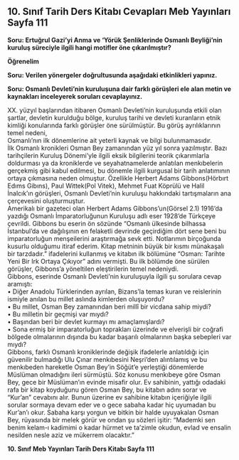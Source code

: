 ## 10. Sınıf Tarih Ders Kitabı Cevapları Meb Yayınları Sayfa 111

**Soru: Ertuğrul Gazi’yi Anma ve ‘Yörük Şenliklerinde Osmanlı Beyliği’nin kuruluş süreciyle ilgili hangi motifler öne çıkarılmıştır?**

**Öğrenelim**

**Soru: Verilen yönergeler doğrultusunda aşağıdaki etkinlikleri yapınız.**

**Soru: Osmanlı Devleti’nin kuruluşuna dair farklı görüşleri ele alan metin ve kaynakları inceleyerek soruları cevaplayınız.**

XX. yüzyıl başlarından itibaren Osmanlı Devleti’nin kuruluşunda etkili olan şartlar, devletin kurulduğu bölge, kuruluş tarihi ve devleti kuranların etnik kimliği konularında farklı görüşler öne sürülmüştür. Bu görüş ayrılıklarının temel nedeni,  
 Osmanlı’nın ilk dönemlerine ait yeterli kaynak ve bilgi bulunmamasıdır.  
 İlk Osmanlı kronikleri Osman Bey zamanından yüz yıl sonra yazılmıştır. Bazı tarihçilerin Kuruluş Dönemi’yle ilgili eksik bilgilerini teorik çıkarımlarla doldurması ya da kroniklerde ve seyahatnamelerde anlatılan menkıbelerin gerçekmiş gibi kabul edilmesi, bu dönemle ilgili kurgusal bir tarih anlatımının ortaya çıkmasına neden olmuştur. Özellikle Herbert Adams Gibbons(Hörbırt Edıms Gibıns), Paul Wittek(Pol Vitek), Mehmet Fuat Köprülü ve Halil İnalcık’ın görüşleri, Osmanlı Devleti’nin kuruluşu hakkındaki tartışmaların ana çerçevesini oluşturmuştur.  
 Amerikalı bir gazeteci olan Herbert Adams Gibbons’un(Görsel 2.1) 1916’da yazdığı Osmanlı İmparatorluğunun Kuruluşu adlı eser 1928’de Türkçeye çevrildi. Gibbons bu eserin ön sözünde “Osmanlı ülkesinde bilhassa İstanbul’da ve dağılışının en felaketli devrinde geçirdiğim dört sene beni bu imparatorluğun menşeilerini araştırmağa sevk etti. Notlarımın birçoğunda kusurlu olduğumu itiraf ederim. Kitap metninin büyük bir kısmı münakaşalı bir tarzdadır.” ifadelerini kullanmış ve kitabın ilk bölümüne “Osman: Tarihte Yeni Bir Irk Ortaya Çıkıyor” adını vermişti. Bu ilk bölümde öne sürülen görüşler, Gibbons’a yöneltilen eleştirilerin temel nedeniydi.  
 Gibbons, eserinde Osmanlı Devleti’nin kuruluşuyla ilgili şu sorulara cevap aramıştı:  
 • Diğer Anadolu Türklerinden ayrılan, Bizans’la temas kuran ve reislerinin ismiyle anılan bu millet aslında kimlerden oluşuyordu?  
 • Bu millet, Osman Bey zamanından beri millî bir vicdana sahip miydi?  
 • Bu milletin bir geçmişi var mıydı?  
 • Başından beri bir devlet kurmayı mı amaçlamışlardı?  
 • Sona ermiş bir imparatorluğun toprakları üzerinde ve elverişli bir coğrafi bölgede olmalarının dışında bu kadar başarılı olmalarının başka sebepleri var mıydı?  
 Gibbons, farklı Osmanlı kroniklerinde değişik ifadelerle anlatıldığı için güvenilir bulmadığı Ulu Çınar menkıbesini Neşri’den alıntılamış ve bu menkıbeden hareketle Osman Bey’in Söğüt’e yerleştiği dönemlerde Müslüman olmadığını ileri sürmüştü. Söz konusu menkıbeye göre Osman Bey, gece bir Müslüman’ın evinde misafir olur. Ev sahibinin, yattığı odadaki rafa bir kitap koyduğunu gören Osman Bey, bu kitabın adını sorar ve “Kur’an” cevabını alır. Bunun üzerine ev sahibine kitabın içeriğiyle ilgili sorular sormaya devam eder ve o gece sabaha kadar hiç uyumadan bu Kur’an’ı okur. Sabaha karşı yorgun ve bitkin bir halde uyuyakalan Osman Bey, rüyasında bir melek görür ve ondan şu sözleri işitir: “Mademki sen benim kelam-ı kadimimi o kadar hürmet ve ta’zimle okudun, evlad ve ensalin nesilden nesle aziz ve mükerrem olacaktır.”

**10. Sınıf Meb Yayınları Tarih Ders Kitabı Sayfa 111**